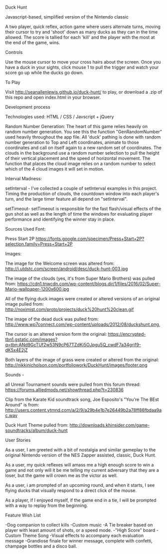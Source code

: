 Duck Hunt

Javascript-based, simplified version of the Nintendo classic

A two player, quick reflex, action game where users alternate turns, moving their cursor to try and 'shoot' down as many ducks as they can in the time allowed. The score is tallied for each 'kill' and the player with the most at the end of the game, wins. 
 
Controls

Use the mouse cursor to move your cross hairs about the screen. Once you have a duck in your sights, click mouse 1 to pull the trigger and watch your score go up while the ducks go down.

To Play

Visit http://seanallenlewis.github.io/duck-hunt/ to play, or download a .zip of this repo and open index.html in your browser.

Development process

Technologies used: 
HTML / CSS / Javscript + jQuery

Random Number Generation: 
	The heart of this game relies heavily on random number generation. You see this the function "GenRandomNumber" used heavily throughout the app file. 
All 'duck' pathing is done with random number generation to Top and Left coordinates, animate to those coordinates and call on itself again to a new random set of coordinates. 
	The clouds in the background use a random number selection to pull the height of their vertical placement and the speed of horizontal movement. The function that places the cloud image relies on a random number to select which of the 4 cloud images it will set in motion. 

Interval Madness:

setInterval - 
I've collected a couple of setInterval examples in this project. Timing the production of clouds, the countdown window into each player's turn, and the large timer feature all depend on "setInterval".

setTimeout-
setTimeout is responsible for the fast flash/visual effects of the gun shot as well as the length of time the windows for evaluating player performance and identifying the winner stay in place.


Sources Used
Font: 

Press Start 2P
https://fonts.google.com/specimen/Press+Start+2P?selection.family=Press+Start+2P

Images: 

The image for the Welcome screen was altered from: 
http://i.utdstc.com/screen/android/desc/duck-hunt-003.jpg

The image of the clouds (yes, it's from Super Mario Brothers) was pulled from:
https://cdn1.tnwcdn.com/wp-content/blogs.dir/1/files/2016/02/Super-Mario-wallpaper-1200x600.jpg
 
All of the flying duck images were created or altered versions of an original image pulled from:
http://noximist.com/proto/projects/duck%20hunt%20clean.gif

The image of the dead duck was pulled from:
http://www.wp7connect.com/wp-content/uploads/2012/08/duckshunt.png, 

The cursor is an altered version form the original: 
https://encrypted-tbn1.gstatic.com/images?q=tbn:ANd9GcTUf2w53N9cP67TZdKi5OJpgu5Q_cwdF7a34grjf9-dK5x4E2jZ

Both layers of the image of grass were created or altered from the original:
http://nikkinicholson.com/portfoliowork/DuckHunt/images/footer.png

Sounds - 

all Unreal Tournament sounds were pulled from this forum thread:
https://forums.alliedmods.net/showthread.php?t=230836

Clip from the Karate Kid soundtrack song, Joe Esposito's "You're The BEst Around" is from:
http://users.content.ytmnd.com/a/2/9/a29b4e1b7e26449b2a78ff86fbdaa9ac.wav

Duck Hunt Theme pulled from:
http://downloads.khinsider.com/game-soundtracks/album/duck-hunt



User Stories

As a user, I am greeted with a bit of nostalgia and similar gameplay to the original Nintendo version of the NES Zapper assisted, classic, Duck Hunt. 

As a user, my quick reflexes will amass me a high enough score to win a game and not only will it be me telling my current adversary that they are a loser, but the game will crown me as the victor as well.

As a user, i am prompted of an upcoming round, and when it starts, I see flying ducks that visually respond to a direct click of the mouse.

As a player, if I enjoyed myself, if the game end in a tie, I will be prompted with a way to replay from the beginning. 


Feature Wish List

-Dog companion to collect kills
-Custom music
-A Tie breaker based on player with least amount of shots, or a speed mode.
-"High Score" board
-Custom Theme Song
-Visual effects to accompany each evaluation message
-Grandiose finale for winner message, complete with confetti, champage bottles and a disco ball.



